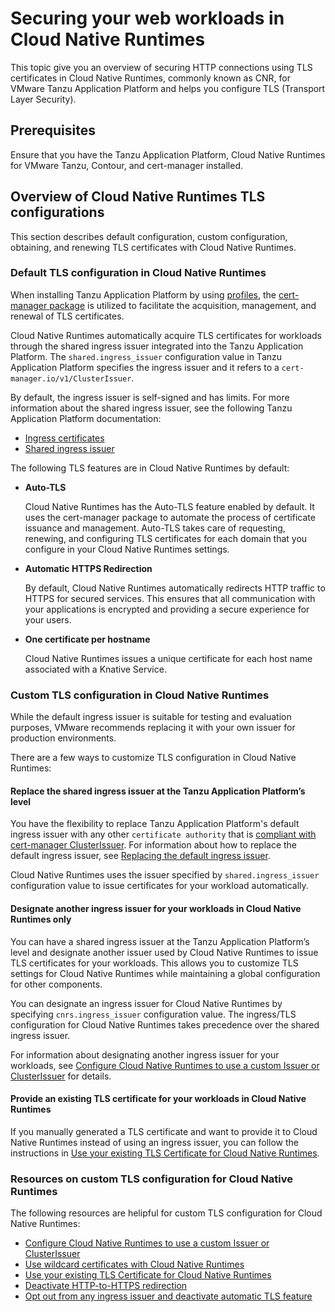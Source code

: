 # Securing your web workloads in Cloud Native Runtimes

This topic give you an overview of securing HTTP connections using TLS
certificates in Cloud Native Runtimes, commonly known as CNR, for VMware Tanzu Application Platform and
helps you configure TLS (Transport Layer Security).

## <a id="prereqs"></a> Prerequisites

Ensure that you have the Tanzu Application Platform, Cloud Native Runtimes for VMware Tanzu, Contour, and
cert-manager installed.

## <a id="overview"></a> Overview of Cloud Native Runtimes TLS configurations

This section describes default configuration, custom configuration, obtaining, and renewing TLS certificates with Cloud Native Runtimes.

### <a id="default-config"></a> Default TLS configuration in Cloud Native Runtimes

When installing Tanzu Application Platform by using [profiles](https://docs.vmware.com/en/VMware-Tanzu-Application-Platform/1.6/tap/about-package-profiles.html#installation-profiles-in-tanzu-application-platform-v16-1),
the [cert-manager package](https://docs.vmware.com/en/VMware-Tanzu-Application-Platform/1.6/tap/cert-manager-about.html)
is utilized to facilitate the acquisition, management, and renewal of TLS certificates.

Cloud Native Runtimes automatically acquire TLS certificates for workloads through the shared ingress issuer
integrated into the Tanzu Application Platform.
The `shared.ingress_issuer` configuration value
in Tanzu Application Platform specifies the ingress issuer and it refers to a `cert-manager.io/v1/ClusterIssuer`.

By default, the ingress issuer is self-signed and has limits. For more information about
the shared ingress issuer, see the following Tanzu Application Platform documentation:

- [Ingress certificates](https://docs.vmware.com/en/VMware-Tanzu-Application-Platform/1.6/tap/security-and-compliance-tls-and-certificates-ingress-about.html)
- [Shared ingress issuer](https://docs.vmware.com/en/VMware-Tanzu-Application-Platform/1.6/tap/security-and-compliance-tls-and-certificates-ingress-issuer.html)

The following TLS features are in Cloud Native Runtimes by default:

- **Auto-TLS**

  Cloud Native Runtimes has the Auto-TLS feature enabled by default. It uses the cert-manager package to automate the process
  of certificate issuance and management. Auto-TLS takes care of requesting, renewing, and configuring TLS certificates
  for each domain that you configure in your Cloud Native Runtimes settings.

- **Automatic HTTPS Redirection**

  By default, Cloud Native Runtimes automatically redirects HTTP traffic to HTTPS for secured services.
  This ensures that all communication with your applications is encrypted and providing a secure experience for your users.

- **One certificate per hostname**

  Cloud Native Runtimes issues a unique certificate for each host name associated with a Knative Service.

### <a id="custom-config"></a> Custom TLS configuration in Cloud Native Runtimes

While the default ingress issuer is suitable for testing and evaluation purposes, VMware recommends replacing it
with your own issuer for production environments.

There are a few ways to customize TLS configuration in Cloud Native Runtimes:

#### <a id="replace-shared-issuer"></a> Replace the shared ingress issuer at the Tanzu Application Platform’s level

You have the flexibility to replace Tanzu Application Platform's default ingress issuer with any other `certificate authority`
that is [compliant with cert-manager ClusterIssuer](https://cert-manager.io/docs/configuration/). For information about how to replace the default ingress issuer, see
[Replacing the default ingress issuer](../../../security-and-compliance/tls-and-certificates/ingress/issuer.hbs.md).

Cloud Native Runtimes uses the issuer specified by `shared.ingress_issuer` configuration value to issue certificates
for your workload automatically.

#### <a id="custom-issuer"></a> Designate another ingress issuer for your workloads in Cloud Native Runtimes only

You can have a shared ingress issuer at the Tanzu Application Platform’s level and designate another issuer 
used by Cloud Native Runtimes to issue TLS certificates for your workloads. This allows you to customize TLS settings for
Cloud Native Runtimes while maintaining a global configuration for other components.

You can designate an ingress issuer for Cloud Native Runtimes by specifying `cnrs.ingress_issuer` configuration value.
The ingress/TLS configuration for Cloud Native Runtimes takes precedence over the shared ingress issuer.

For information about designating another ingress issuer for your workloads, see [Configure Cloud Native Runtimes to use a custom Issuer or ClusterIssuer](./tls-guides-letsencrypt-http01.hbs.md) for details.

#### <a id="replace-shared-issuer"></a> Provide an existing TLS certificate for your workloads in Cloud Native Runtimes

If you manually generated a TLS certificate and want to provide it to Cloud Native Runtimes instead of using an ingress issuer, 
you can follow the instructions in [Use your existing TLS Certificate for Cloud Native Runtimes](../knative-default-tls.hbs.md).

### <a id="more-custom-tls"></a> Resources on custom TLS configuration for Cloud Native Runtimes

The following resources are helipful for custom TLS configuration for Cloud Native Runtimes:

- [Configure Cloud Native Runtimes to use a custom Issuer or ClusterIssuer](./tls-guides-letsencrypt-http01.hbs.md)
- [Use wildcard certificates with Cloud Native Runtimes](./tls-guides-wildcard-cert.hbs.md)
- [Use your existing TLS Certificate for Cloud Native Runtimes](../knative-default-tls.hbs.md)
- [Deactivate HTTP-to-HTTPS redirection](./tls-guides-deactivate-redirection.hbs.md)
- [Opt out from any ingress issuer and deactivate automatic TLS feature](./tls-guides-deactivate-autotls.hbs.md)
